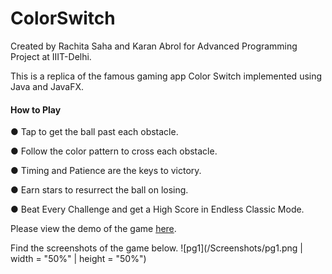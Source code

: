 # ColorSwitch
Created by Rachita Saha and Karan Abrol for Advanced Programming Project at IIIT-Delhi.

This is a replica of the famous gaming app Color Switch implemented using Java and JavaFX.

#### How to Play

● Tap to get the ball past each obstacle.

● Follow the color pattern to cross each obstacle.

● Timing and Patience are the keys to victory.

● Earn stars to resurrect the ball on losing.

● Beat Every Challenge and get a High Score in Endless Classic Mode.

Please view the demo of the game [here](https://drive.google.com/file/d/1V4ri4my3BV4tZWtIKNfrXkb70yu1u_AV/view?usp=sharing).

Find the screenshots of the game below.
![pg1](/Screenshots/pg1.png | width = "50%" | height = "50%")


